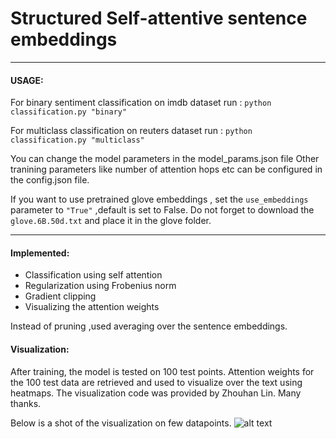 # Structured Self-attentive sentence embeddings 
---
#### USAGE:
For binary sentiment classification on imdb dataset run :
`python classification.py "binary"`

For multiclass classification on reuters dataset run :
`python classification.py "multiclass"`

You can change the model parameters in the model_params.json file
Other tranining parameters like number of attention hops etc can be configured in the config.json file.

If you want to use pretrained glove embeddings , set the `use_embeddings` parameter to `"True"` ,default is set to False. Do not forget to download the `glove.6B.50d.txt` and place it in the glove folder.

---

#### Implemented:
* Classification using self attention
* Regularization using Frobenius norm
* Gradient clipping
* Visualizing the attention weights

Instead of pruning ,used averaging over the sentence embeddings.

#### Visualization:
After training, the model is tested on 100 test points. Attention weights for the 100 test data are retrieved and used to visualize over the text using heatmaps. The visualization code was provided by Zhouhan Lin. Many thanks.


Below is a shot of the visualization on few datapoints.
![alt text](https://github.com/kaushalshetty/Structured-Self-Attention/blob/master/visualization/attention.png "Attention Visualization")

